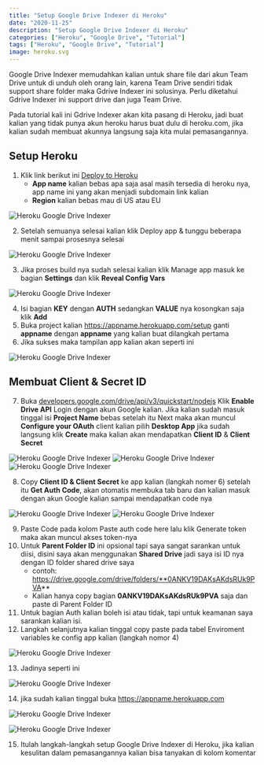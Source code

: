 ```yaml
---
title: "Setup Google Drive Indexer di Heroku"
date: "2020-11-25"
description: "Setup Google Drive Indexer di Heroku"
categories: ["Heroku", "Google Drive", "Tutorial"]
tags: ["Heroku", "Google Drive", "Tutorial"]
image: heroku.svg
---
```

Google Drive Indexer memudahkan kalian untuk share file dari akun Team Drive untuk di unduh oleh orang lain, karena Team Drive sendiri tidak support share folder maka Gdrive Indexer ini solusinya. Perlu diketahui Gdrive Indexer ini support drive dan juga Team Drive.

Pada tutorial kali ini Gdrive Indexer akan kita pasang di Heroku, jadi buat kalian yang tidak punya akun heroku harus buat dulu di heroku.com, jika kalian sudah membuat akunnya langsung saja kita mulai pemasangannya.

## Setup Heroku

1. Klik link berikut ini [Deploy to Heroku](https://heroku.com/deploy?template=https://github.com/patheticGeek/gdrive-index)
      * **App name** kalian bebas apa saja asal masih tersedia di heroku nya, app name ini yang akan menjadi subdomain link kalian
      * **Region** kalian bebas mau di US atau EU

![Heroku Google Drive Indexer](1.jpg)

2. Setelah semuanya selesai kalian klik Deploy app & tunggu beberapa menit sampai prosesnya selesai

![Heroku Google Drive Indexer](2.jpg)

3. Jika proses build nya sudah selesai kalian klik Manage app masuk ke bagian **Settings** dan klik **Reveal Config Vars**

![Heroku Google Drive Indexer](3.jpg)

4. Isi bagian **KEY** dengan **AUTH** sedangkan **VALUE** nya kosongkan saja klik **Add**
5. Buka project kalian https://appname.herokuapp.com/setup ganti **appname** dengan **appname** yang kalian buat dilangkah pertama
6. Jika sukses maka tampilan app kalian akan seperti ini

![Heroku Google Drive Indexer](4.jpg)

## Membuat Client & Secret ID

7. Buka [developers.google.com/drive/api/v3/quickstart/nodejs](https://developers.google.com/drive/api/v3/quickstart/nodejs) Klik **Enable Drive API** Login dengan akun Google kalian. Jika kalian sudah masuk tinggal isi **Project Name** bebas setelah itu Next maka akan muncul **Configure your OAuth** client kalian pilih **Desktop App** jika sudah langsung klik **Create** maka kalian akan mendapatkan **Client ID** & **Client Secret**

![Heroku Google Drive Indexer](enabledriveapi.jpg)
![Heroku Google Drive Indexer](enabledriveapi1.jpg)
![Heroku Google Drive Indexer](enabledriveapi2.jpg)

8. Copy **Client ID & Client Secret** ke app kalian (langkah nomer 6) setelah itu **Get Auth Code**, akan otomatis membuka tab baru dan kalian masuk dengan akun Google kalian sampai mendapatkan code nya

![Heroku Google Drive Indexer](5.jpg)
![Heroku Google Drive Indexer](enabledriveapi4.jpg)

9.  Paste Code pada kolom Paste auth code here lalu klik Generate token maka akan muncul akses token-nya
10. Untuk **Parent Folder ID** ini opsional tapi saya sangat sarankan untuk diisi, disini saya akan menggunakan **Shared Drive** jadi saya isi ID nya dengan ID folder shared drive saya
      * contoh: https://drive.google.com/drive/folders/**0ANKV19DAKsAKdsRUk9PVA**
      * Kalian hanya copy bagian **0ANKV19DAKsAKdsRUk9PVA** saja dan paste di Parent Folder ID
11. Untuk bagian Auth kalian boleh isi atau tidak, tapi untuk keamanan saya sarankan kalian isi.
12. Langkah selanjutnya kalian tinggal copy paste pada tabel Enviroment variables ke config app kalian (langkah nomor 4)

![Heroku Google Drive Indexer](enabledriveapi5.jpg)

13. Jadinya seperti ini

![Heroku Google Drive Indexer](6.jpg)


14. jika sudah kalian tinggal buka https://appname.herokuapp.com

![Heroku Google Drive Indexer](7.jpg)

![Heroku Google Drive Indexer](8.jpg)

15. Itulah langkah-langkah setup Google Drive Indexer di Heroku, jika kalian kesulitan dalam pemasangannya kalian bisa tanyakan di kolom komentar
